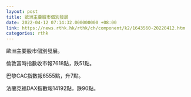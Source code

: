 ```yaml
---
layout: post
title: 歐洲主要股市個別發展
date: 2022-04-12 07:14:32.000000000 +08:00
link: https://news.rthk.hk/rthk/ch/component/k2/1643560-20220412.htm
categories: rthk
---
```


歐洲主要股市個別發展。

倫敦富時指數收市報7618點，跌51點。

巴黎CAC指數報6555點，升7點。

法蘭克福DAX指數報14192點，跌90點。

